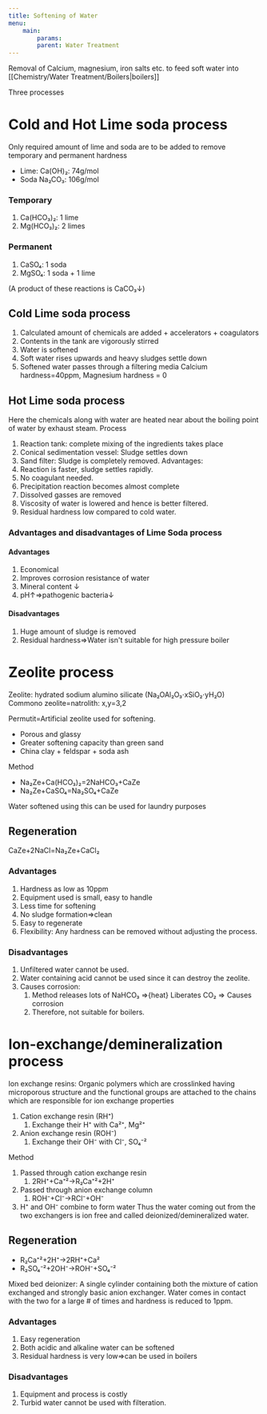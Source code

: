 ```yaml
---
title: Softening of Water
menu:
    main:
        params:
        parent: Water Treatment
---
```


Removal of Calcium, magnesium, iron salts etc. to feed soft water into [[Chemistry/Water Treatment/Boilers|boilers]]

Three processes
# Cold and Hot Lime soda process
Only required amount of lime and soda are to be added to remove temporary and permanent hardness
* Lime: Ca(OH)₂: 74g/mol
* Soda Na₂CO₃: 106g/mol

### Temporary
1. Ca(HCO₃)₂: 1 lime
2. Mg(HCO₃)₂: 2 limes

### Permanent
1. CaSO₄: 1 soda
2. MgSO₄: 1 soda + 1 lime

(A product of these reactions is CaCO₃↓)
## Cold Lime soda process
1. Calculated amount of chemicals are added + accelerators + coagulators
2. Contents in the tank are vigorously stirred
3. Water is softened
4. Soft water rises upwards and heavy sludges settle down
5. Softened water passes through a filtering media
Calcium hardness=40ppm, Magnesium hardness = 0

## Hot Lime soda process
Here the chemicals along with water are heated near about the boiling point of water by exhaust steam.
Process
1. Reaction tank: complete mixing of the ingredients takes place
2. Conical sedimentation vessel: Sludge settles down
3. Sand filter: Sludge is completely removed.
Advantages:
1. Reaction is faster, sludge settles rapidly.
2. No coagulant needed.
3. Precipitation reaction becomes almost complete
4. Dissolved gasses are removed
5. Viscosity of water is lowered and hence is better filtered.
6. Residual hardness low compared to cold water.
### Advantages and disadvantages of Lime Soda process

#### Advantages
1. Economical
2. Improves corrosion resistance of water
3. Mineral content ↓
4. pH↑⇒pathogenic bacteria↓

#### Disadvantages
1. Huge amount of sludge is removed
2. Residual hardness⇒Water isn't suitable for high pressure boiler

# Zeolite process
Zeolite: hydrated sodium alumino silicate (Na₂OAl₂O₃⋅xSiO₂⋅yH₂O)
Commono zeolite=natrolith: x,y=3,2

Permutit=Artificial zeolite used for softening.
* Porous and glassy
* Greater softening capacity than green sand
* China clay + feldspar + soda ash

Method
* Na₂Ze+Ca(HCO₃)₂=2NaHCO₃+CaZe
* Na₂Ze+CaSO₄=Na₂SO₄+CaZe

Water softened using this can be used for laundry purposes

## Regeneration
CaZe+2NaCl=Na₂Ze+CaCl₂

### Advantages
1. Hardness as low as 10ppm
2. Equipment used is small, easy to handle
3. Less time for softening
4. No sludge formation⇒clean
5. Easy to regenerate
6. Flexibility: Any hardness can be removed without adjusting the process.
### Disadvantages
1. Unfiltered water cannot be used.
2. Water containing acid cannot be used since it can destroy the zeolite.
3. Causes corrosion:
	1. Method releases lots of NaHCO₃ ⇒{heat} Liberates CO₂ ⇒ Causes corrosion
	2. Therefore, not suitable for boilers.

# Ion-exchange/demineralization process

Ion exchange resins: Organic polymers which are crosslinked having microporous structure and the functional groups are attached to the chains which are responsible for ion exchange properties
1. Cation exchange resin (RH⁺)
	1. Exchange their H⁺ with Ca²⁺, Mg²⁺
2. Anion exchange resin (ROH⁻)
	1. Exchange their OH⁻ with Cl⁻, SO₄⁻²

Method
1. Passed through cation exchange resin
	1. 2RH⁺+Ca⁺²→R₂Ca⁺²+2H⁺
2. Passed through anion exchange column
	1. ROH⁻+Cl⁻→RCl⁻+OH⁻
2. H⁺ and OH⁻ combine to form water
Thus the water coming out from the two exchangers is ion free and called deionized/demineralized water.

## Regeneration
* R₂Ca⁺²+2H⁺→2RH⁺+Ca²
* R₂SO₄⁻²+2OH⁻→ROH⁻+SO₄⁻²

Mixed bed deionizer: A single cylinder containing both the mixture of cation exchanged and strongly basic anion exchanger. Water comes in contact with the two for a large # of times and hardness is reduced to 1ppm.

### Advantages
1. Easy regeneration
2. Both acidic and alkaline water can be softened
3. Residual hardness is very low⇒can be used in boilers

### Disadvantages
1. Equipment and process is costly
2. Turbid water cannot be used with filteration.